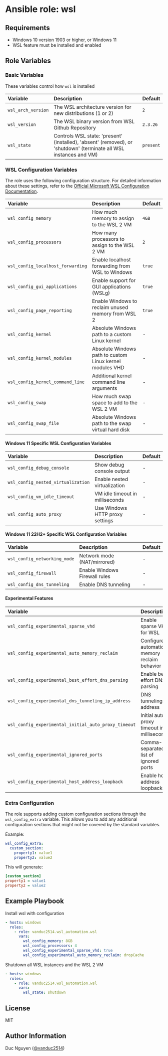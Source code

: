 # Ansible role: wsl

## Requirements

- Windows 10 version 1903 or higher, or Windows 11
- WSL feature must be installed and enabled

## Role Variables

### Basic Variables

These variables control how `wsl` is installed

| Variable | Description | Default |
|:---------|:------------|:---------|
|`wsl_arch_version`| The WSL architecture version for new distributions (1 or 2) | `2` |
|`wsl_version`| The WSL binary version from WSL Github Repository | `2.3.26` |
|`wsl_state`| Controls WSL state: 'present' (installed), 'absent' (removed), or 'shutdown' (terminate all WSL instances and VM) | `present` |

### WSL Configuration Variables

The role uses the following configuration structure. For detailed information about these settings, refer to the [Official Microsoft WSL Configuration Documentation](https://learn.microsoft.com/en-us/windows/wsl/wsl-config).

| Variable | Description | Default |
|:---------|:------------|:---------|
|`wsl_config_memory`| How much memory to assign to the WSL 2 VM | `4GB` |
|`wsl_config_processors`| How many processors to assign to the WSL 2 VM | `2` |
|`wsl_config_localhost_forwarding`| Enable localhost forwarding from WSL to Windows | `true` |
|`wsl_config_gui_applications`| Enable support for GUI applications (WSLg) | `true` |
|`wsl_config_page_reporting`| Enable Windows to reclaim unused memory from WSL 2 | `true` |
|`wsl_config_kernel`| Absolute Windows path to a custom Linux kernel | - |
|`wsl_config_kernel_modules`| Absolute Windows path to custom Linux kernel modules VHD | - |
|`wsl_config_kernel_command_line`| Additional kernel command line arguments | - |
|`wsl_config_swap`| How much swap space to add to the WSL 2 VM | - |
|`wsl_config_swap_file`| Absolute Windows path to the swap virtual hard disk | - |

#### Windows 11 Specific WSL Configuration Variables

| Variable | Description | Default |
|:---------|:------------|:---------|
|`wsl_config_debug_console`| Show debug console output | - |
|`wsl_config_nested_virtualization`| Enable nested virtualization | - |
|`wsl_config_vm_idle_timeout`| VM idle timeout in milliseconds | - |
|`wsl_config_auto_proxy`| Use Windows HTTP proxy settings | - |

#### Windows 11 22H2+ Specific WSL Configuration Variables

| Variable | Description | Default |
|:---------|:------------|:---------|
|`wsl_config_networking_mode`| Network mode (NAT/mirrored) | - |
|`wsl_config_firewall`| Enable Windows Firewall rules | - |
|`wsl_config_dns_tunneling`| Enable DNS tunneling | - |

#### Experimental Features

| Variable | Description | Default |
|:---------|:------------|:---------|
|`wsl_config_experimental_sparse_vhd`| Enable sparse VHD for WSL | - |
|`wsl_config_experimental_auto_memory_reclaim`| Configure automatic memory reclaim behavior | - |
|`wsl_config_experimental_best_effort_dns_parsing`| Enable best effort DNS parsing | - |
|`wsl_config_experimental_dns_tunneling_ip_address`| DNS tunneling IP address | - |
|`wsl_config_experimental_initial_auto_proxy_timeout`| Initial auto proxy timeout in milliseconds | - |
|`wsl_config_experimental_ignored_ports`| Comma-separated list of ignored ports | - |
|`wsl_config_experimental_host_address_loopback`| Enable host address loopback | - |

### Extra Configuration

The role supports adding custom configuration sections through the `wsl_config_extra` variable. This allows you to add any additional configuration sections that might not be covered by the standard variables.

Example:
```yaml
wsl_config_extra:
  custom_section:
    property1: value1
    property2: value2
```

This will generate:
```ini
[custom_section]
property1 = value1
property2 = value2
```

## Example Playbook

Install wsl with configuration

```yaml
- hosts: windows
  roles:
    - role: vanduc2514.wsl_automation.wsl
      vars:
        wsl_config_memory: 8GB
        wsl_config_processors: 4
        wsl_config_experimental_sparse_vhd: true
        wsl_config_experimental_auto_memory_reclaim: dropCache
```

Shutdown all WSL instances and the WSL 2 VM

```yaml
- hosts: windows
  roles:
    - role: vanduc2514.wsl_automation.wsl
      vars:
        wsl_state: shutdown
```

## License

MIT

## Author Information

Duc Nguyen ([@vanduc2514](https://github.com/vanduc2514))
